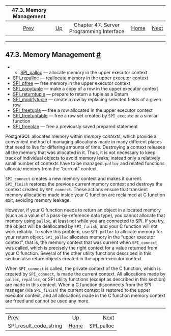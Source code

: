 

|                      47.3. Memory Management                      |                                                           |                                          |                                                       |                                           |
| :---------------------------------------------------------------: | :-------------------------------------------------------- | :--------------------------------------: | ----------------------------------------------------: | ----------------------------------------: |
| [Prev](spi-spi-result-code-string.html "SPI_result_code_string")  | [Up](spi.html "Chapter 47. Server Programming Interface") | Chapter 47. Server Programming Interface | [Home](index.html "PostgreSQL 17devel Documentation") |  [Next](spi-spi-palloc.html "SPI_palloc") |

***

## 47.3. Memory Management [#](#SPI-MEMORY)

  * *   [SPI\_palloc](spi-spi-palloc.html) — allocate memory in the upper executor context
  * [SPI\_repalloc](spi-realloc.html) — reallocate memory in the upper executor context
  * [SPI\_pfree](spi-spi-pfree.html) — free memory in the upper executor context
  * [SPI\_copytuple](spi-spi-copytuple.html) — make a copy of a row in the upper executor context
  * [SPI\_returntuple](spi-spi-returntuple.html) — prepare to return a tuple as a Datum
  * [SPI\_modifytuple](spi-spi-modifytuple.html) — create a row by replacing selected fields of a given row
  * [SPI\_freetuple](spi-spi-freetuple.html) — free a row allocated in the upper executor context
  * [SPI\_freetuptable](spi-spi-freetupletable.html) — free a row set created by `SPI_execute` or a similar function
  * [SPI\_freeplan](spi-spi-freeplan.html) — free a previously saved prepared statement

PostgreSQL allocates memory within *memory contexts*, which provide a convenient method of managing allocations made in many different places that need to live for differing amounts of time. Destroying a context releases all the memory that was allocated in it. Thus, it is not necessary to keep track of individual objects to avoid memory leaks; instead only a relatively small number of contexts have to be managed. `palloc` and related functions allocate memory from the “current” context.

`SPI_connect` creates a new memory context and makes it current. `SPI_finish` restores the previous current memory context and destroys the context created by `SPI_connect`. These actions ensure that transient memory allocations made inside your C function are reclaimed at C function exit, avoiding memory leakage.

However, if your C function needs to return an object in allocated memory (such as a value of a pass-by-reference data type), you cannot allocate that memory using `palloc`, at least not while you are connected to SPI. If you try, the object will be deallocated by `SPI_finish`, and your C function will not work reliably. To solve this problem, use `SPI_palloc` to allocate memory for your return object. `SPI_palloc` allocates memory in the “upper executor context”, that is, the memory context that was current when `SPI_connect` was called, which is precisely the right context for a value returned from your C function. Several of the other utility functions described in this section also return objects created in the upper executor context.

When `SPI_connect` is called, the private context of the C function, which is created by `SPI_connect`, is made the current context. All allocations made by `palloc`, `repalloc`, or SPI utility functions (except as described in this section) are made in this context. When a C function disconnects from the SPI manager (via `SPI_finish`) the current context is restored to the upper executor context, and all allocations made in the C function memory context are freed and cannot be used any more.

***

|                                                                   |                                                           |                                           |
| :---------------------------------------------------------------- | :-------------------------------------------------------: | ----------------------------------------: |
| [Prev](spi-spi-result-code-string.html "SPI_result_code_string")  | [Up](spi.html "Chapter 47. Server Programming Interface") |  [Next](spi-spi-palloc.html "SPI_palloc") |
| SPI\_result\_code\_string                                         |   [Home](index.html "PostgreSQL 17devel Documentation")   |                               SPI\_palloc |
